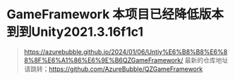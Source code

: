 # GameFramework 本项目已经降低版本到到Unity2021.3.16f1c1
> https://azurebubble.github.io/2024/01/06/Untiy%E6%B8%B8%E6%88%8F%E6%A1%86%E6%9E%B6QZGameFramework/
> 最新的仓库地址请跳转；https://github.com/AzureBubble/QZGameFramework
